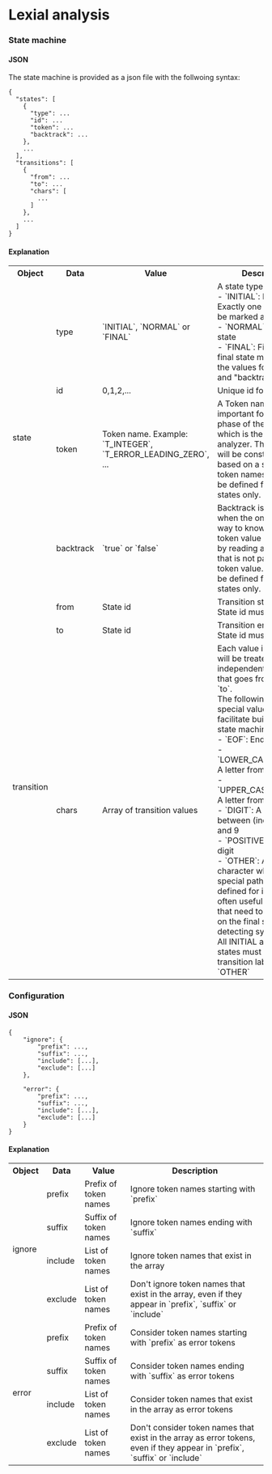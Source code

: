 # Lexial analysis

### State machine

#### JSON
The state machine is provided as a json file with the follwoing syntax:
```
{
  "states": [
    {
      "type": ...
      "id": ...
      "token": ...
      "backtrack": ...
    },
    ...
  ],
  "transitions": [
    {
      "from": ...
      "to": ...
      "chars": [
        ...
      ]
    },
    ...
  ]
}
```

#### Explanation
<table>
  <tr>
    <th>Object</th>
    <th>Data</th>
    <th>Value</th>
    <th>Description</th>
  </tr>
  <tr>
    <td rowspan="4">state</td>
    <td>type</td>
    <td>`INITIAL`, `NORMAL` or `FINAL`</td>
    <td>
      A state type:<br/>
      - `INITIAL`: Initial state. Exactly one state must be marked as initial<br/>
      - `NORMAL`: Normal state<br/>
      - `FINAL`: Final state. A final state must define the values for "token" and "backtrack"<br/>
    </td>
  </tr>
  <tr>
    <td>id</td>
    <td>0,1,2,...</td>
    <td>Unique id for each state</td>
  </tr>
  <tr>
    <td>token</td>
    <td>Token name. Example: `T_INTEGER`, `T_ERROR_LEADING_ZERO`, ...</td>
    <td>A Token name is very important for the next phase of the compiler which is the syntax analyzer. The grammar will be constructed based on a sequence of token names. This must be defined for final states only.</td>
  </tr>
  <tr>
    <td>backtrack</td>
    <td>`true` or `false`</td>
    <td>Backtrack is required when the only possible way to know that the token value has ended is by reading a character that is not part of the token value. This must be defined for final states only.</td>
  </tr>
  <tr>
    <td rowspan="3">transition</td>
    <td>from</td>
    <td>State id</td>
    <td>Transition starting state. State id must exist</td>
  </tr>
  <tr>
    <td>to</td>
    <td>State id</td>
    <td>Transition ending state. State id must exist</td>
  </tr>
  <tr>
    <td>chars</td>
    <td>Array of transition values</td>
    <td>
    Each value in the array will be treated as an independent transition that goes from `from` to `to`.<br/>
    The following are special values that will facilitate building the state machine:<br/>
    - `EOF`: End of file<br/>
    - `LOWER_CASE_LETTER`: A letter from a to z<br/>
    - `UPPER_CASE_LETTER`: A letter from A to Z<br/>
    - `DIGIT`: A digit between (inclusive) 0 and 9<br/>
    - `POSITIVE`: A positive digit<br/>
    - `OTHER`: Any other character which no special path has been defined for it. This is often useful for tokens that need to backtrack on the final state and for detecting syntax errors. All INITIAL and NORMAL states must have a transition labeled `OTHER`<br/>
    </td>
  </tr>
</table>

### Configuration

#### JSON

```
{
    "ignore": {
        "prefix": ...,
        "suffix": ...,
        "include": [...],
        "exclude": [...]
    },

    "error": {
        "prefix": ...,
        "suffix": ...,
        "include": [...],
        "exclude": [...]
    }
}
```

#### Explanation

<table>
  <tr>
    <th>Object</th>
    <th>Data</th>
    <th>Value</th>
    <th>Description</th>
  </tr>
  <tr>
    <td rowspan="4">ignore</td>
    <td>prefix</td>
    <td>Prefix of token names</td>
    <td>Ignore token names starting with `prefix`</td>
  </tr>
  <tr>
    <td>suffix</td>
    <td>Suffix of token names</td>
    <td>Ignore token names ending with `suffix`</td>
  </tr>
  <tr>
    <td>include</td>
    <td>List of token names</td>
    <td>Ignore token names that exist in the array</td>
  </tr>
  <tr>
    <td>exclude</td>
    <td>List of token names</td>
    <td>Don't ignore token names that exist in the array, even if they appear in `prefix`, `suffix` or `include`</td>
  </tr>
  <tr>
    <td rowspan="4">error</td>
    <td>prefix</td>
    <td>Prefix of token names</td>
    <td>Consider token names starting with `prefix` as error tokens</td>
  </tr>
  <tr>
    <td>suffix</td>
    <td>Suffix of token names</td>
    <td>Consider token names ending with `suffix` as error tokens</td>
  </tr>
  <tr>
    <td>include</td>
    <td>List of token names</td>
    <td>Consider token names that exist in the array as error tokens</td>
  </tr>
  <tr>
    <td>exclude</td>
    <td>List of token names</td>
    <td>Don't consider token names that exist in the array as error tokens, even if they appear in `prefix`, `suffix` or `include`</td>
  </tr>
  
    
    
